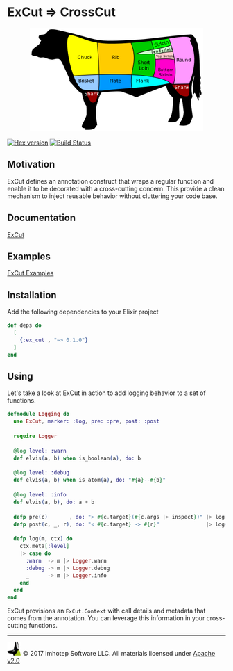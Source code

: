 # ExCut => CrossCut

<div align="center" style="margin-top:10px;">
  <img src="assets/ex_cut.png"/>
</div>

[![Hex version](https://img.shields.io/hexpm/v/ex_cut.svg "Hex version")](https://hex.pm/packages/ex_cut)
[![Build Status](https://semaphoreci.com/api/v1/projects/2873a400-892d-47db-826b-79e15a263818/1595691/shields_badge.svg)](https://semaphoreci.com/imhotep/ex_cut)

## Motivation

  ExCut defines an annotation construct that wraps a regular function and enable
  it to be decorated with a cross-cutting concern. This provide a clean mechanism
  to inject reusable behavior without cluttering your code base.

## Documentation

[ExCut](https://hexdocs.pm/ex_cut)

## Examples

[ExCut Examples](https://github.com/derailed/ex_cut/tree/master/examples)

## Installation

  Add the following dependencies to your Elixir project

  ```elixir
  def deps do
    [
      {:ex_cut , "~> 0.1.0"}
    ]
  end
  ```

## Using

  Let's take a look at ExCut in action to add logging behavior to a set of
  functions.

  ```elixir
  defmodule Logging do
    use ExCut, marker: :log, pre: :pre, post: :post

    require Logger

    @log level: :warn
    def elvis(a, b) when is_boolean(a), do: b

    @log level: :debug
    def elvis(a, b) when is_atom(a), do: "#{a}--#{b}"

    @log level: :info
    def elvis(a, b), do: a + b

    defp pre(c)       , do: "> #{c.target}(#{c.args |> inspect})" |> log(c)
    defp post(c, _, r), do: "< #{c.target} -> #{r}"               |> log(c)

    defp log(m, ctx) do
      ctx.meta[:level]
      |> case do
        :warn  -> m |> Logger.warn
        :debug -> m |> Logger.debug
        _      -> m |> Logger.info
      end
    end
  end
  ```

  ExCut provisions an `ExCut.Context` with call details and metadata
  that comes from the annotation. You can leverage this information in
  your cross-cutting functions.

---
<img src="assets/imhoteplogo.png" width="32" height="auto"/> © 2017 Imhotep Software LLC.
All materials licensed under [Apache v2.0](http://www.apache.org/licenses/LICENSE-2.0)